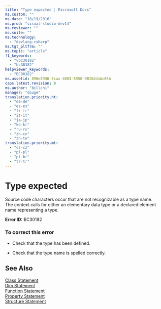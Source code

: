```yaml
---
title: "Type expected | Microsoft Docs"
ms.custom: ""
ms.date: "10/19/2016"
ms.prod: "visual-studio-dev14"
ms.reviewer: ""
ms.suite: ""
ms.technology: 
  - "devlang-csharp"
ms.tgt_pltfrm: ""
ms.topic: "article"
f1_keywords: 
  - "vbc30182"
  - "bc30182"
helpviewer_keywords: 
  - "BC30182"
ms.assetid: 896e3936-7caa-4083-8058-9018ddabc65b
caps.latest.revision: 8
ms.author: "billchi"
manager: "douge"
translation.priority.ht: 
  - "de-de"
  - "es-es"
  - "fr-fr"
  - "it-it"
  - "ja-jp"
  - "ko-kr"
  - "ru-ru"
  - "zh-cn"
  - "zh-tw"
translation.priority.mt: 
  - "cs-cz"
  - "pl-pl"
  - "pt-br"
  - "tr-tr"
---
```

# Type expected
Source code characters occur that are not recognizable as a type name. The context calls for either an elementary data type or a declared element name representing a type.  
  
 **Error ID:** BC30182  
  
### To correct this error  
  
-   Check that the type has been defined.  
  
-   Check that the type name is spelled correctly.  
  
## See Also  
 [Class Statement](../Topic/Class%20Statement%20\(Visual%20Basic\).md)   
 [Dim Statement](../Topic/Dim%20Statement%20\(Visual%20Basic\).md)   
 [Function Statement](../Topic/Function%20Statement%20\(Visual%20Basic\).md)   
 [Property Statement](../Topic/Property%20Statement.md)   
 [Structure Statement](../Topic/Structure%20Statement.md)
